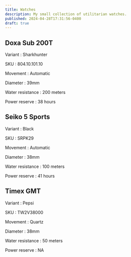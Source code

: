 ```yaml
---
title: Watches
description: My small collection of utilitarian watches.
published: 2024-04-28T17:31:56-0400
draft: true
---
```


## Doxa Sub 200T

Variant
: Sharkhunter

SKU
: 804.10.101.10

Movement
: Automatic

Diameter
: 39mm

Water resistance
: 200 meters

Power reserve
: 38 hours

## Seiko 5 Sports

Variant
: Black

SKU
: SRPK29

Movement
: Automatic

Diameter
: 38mm

Water resistance
: 100 meters

Power reserve
: 41 hours

## Timex GMT

Variant
: Pepsi

SKU
: TW2V38000

Movement
: Quartz

Diameter
: 38mm

Water resistance
: 50 meters

Power reserve
: NA
